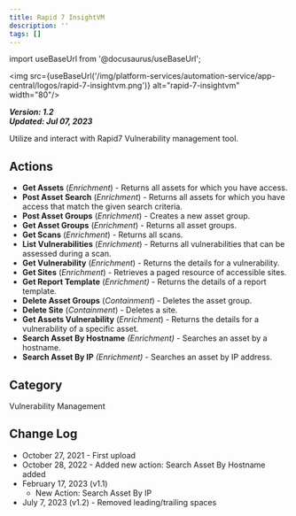 ```yaml
---
title: Rapid 7 InsightVM
description: ''
tags: []
---
```

import useBaseUrl from '@docusaurus/useBaseUrl';

<img src={useBaseUrl('/img/platform-services/automation-service/app-central/logos/rapid-7-insightvm.png')} alt="rapid-7-insightvm" width="80"/>

***Version: 1.2  
Updated: Jul 07, 2023***

Utilize and interact with Rapid7 Vulnerability management tool.

## Actions

* **Get Assets** (*Enrichment*) - Returns all assets for which you have access.
* **Post Asset Search** (*Enrichment*) - Returns all assets for which you have access that match the given search criteria.
* **Post Asset Groups** (*Enrichment*) - Creates a new asset group.
* **Get Asset Groups** (*Enrichment*) - Returns all asset groups.
* **Get Scans** (*Enrichment*) - Returns all scans.
* **List Vulnerabilities** (*Enrichment*) - Returns all vulnerabilities that can be assessed during a scan.
* **Get Vulnerability** (*Enrichment*) - Returns the details for a vulnerability.
* **Get Sites** (*Enrichment*) - Retrieves a paged resource of accessible sites.
* **Get Report Template** (*Enrichment)* - Returns the details of a report template.
* **Delete Asset Groups** (*Containment*) - Deletes the asset group.
* **Delete Site** (*Containment*) - Deletes a site.
* **Get Assets Vulnerability** (*Enrichment*) - Returns the details for a vulnerability of a specific asset.
* **Search Asset By Hostname** *(Enrichment)* - Searches an asset by a hostname.
* **Search Asset By IP** *(Enrichment)* - Searches an asset by IP address.

## Category

Vulnerability Management

## Change Log

* October 27, 2021 - First upload
* October 28, 2022 - Added new action: Search Asset By Hostname added
* February 17, 2023 (v1.1)
	+ New Action: Search Asset By IP
* July 7, 2023 (v1.2) - Removed leading/trailing spaces
